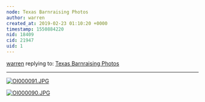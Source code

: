 ```yaml
---
node: Texas Barnraising Photos
author: warren
created_at: 2019-02-23 01:10:20 +0000
timestamp: 1550884220
nid: 18409
cid: 21947
uid: 1
---
```




[warren](../profile/warren) replying to: [Texas Barnraising Photos](../notes/joyofsoy/02-22-2019/texas-barnraising-photos)

----
[![OI000091.JPG](/i/29494)](/i/29494)

 
[![OI000090.JPG](/i/29495)](/i/29495)

